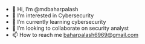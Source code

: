 - 👋 Hi, I’m @mdbaharpalash
- 👀 I’m interested in Cybersecurity
- 🌱 I’m currently learning cybersecurity
- 💞️ I’m looking to collaborate on security analyst
- 📫 How to reach me baharpalash6969@gmail.com

<!---
mdbaharpalash/mdbaharpalash is a ✨ special ✨ repository because its `README.md` (this file) appears on your GitHub profile.
You can click the Preview link to take a look at your changes.
--->
